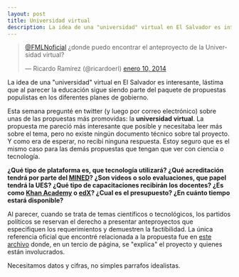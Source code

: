 ```yaml
---
layout: post
title: Universidad virtual
description: La idea de una "universidad" virtual en El Salvador es interesante, lastima que al parecer la educacion sigue siendo parte del paquete de propuestas populistas en los diferentes planes de gobierno.
---
```


<blockquote class="twitter-tweet" lang="es"><p><a href="https://twitter.com/FMLNoficial">@FMLNoficial</a> ¿donde puedo encontrar el anteproyecto de la Universidad virtual?</p>&mdash; Ricardo Ramírez (@ricardoerl) <a href="https://twitter.com/ricardoerl/statuses/421479710703353856">enero 10, 2014</a></blockquote>

La idea de una "universidad" virtual en El Salvador es interesante, lástima que al parecer la educación sigue siendo parte del paquete de propuestas populistas en los diferentes planes de gobierno.

Esta semana pregunté en twitter (y luego por correo electrónico) sobre unas de las propuestas más promovidas: la **universidad virtual**. La propuesta me pareció más interesante que posible y necesitaba leer más sobre el tema, pero no existe ningún documento técnico sobre tal proyecto. Y como era de esperar, no recibí ninguna respuesta. Estoy seguro que es el mismo caso para las demás propuestas que tengan que ver con ciencia o tecnología.

**¿Qué tipo de plataforma es, que tecnología utilizará? ¿Qué acreditación tendrá por parte del [MINED](http://www.mined.gob.sv/)? ¿Son videos o solo evaluaciones, que papel tendrá la UES? ¿Qué tipo de capacitaciones recibirán los docentes? ¿Es como [Khan Academy](https://es.khanacademy.org) o [edX](https://www.edx.org/)? ¿Cual es el presupuesto? ¿En cuánto tiempo estará disponible?**

Al parecer, cuando se trata de temas científicos o tecnológicos, los partidos políticos se reservan el derecho a presentar anteproyectos que especifiquen los requerimientos y demuestren la factibilidad. La única referencia oficial que encontré relacionada a la propuesta fue en [este archivo](http://issuu.com/salvadorpresidente/docs/elsalvadoradelante/57?e=6226994/5558800) donde, en un tercio de página, se "explica" el proyecto y quienes están involucrados.

Necesitamos datos y cifras, no simples parrafos idealistas.
